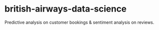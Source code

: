 # british-airways-data-science
Predictive analysis on customer bookings &amp; sentiment analysis on reviews.
